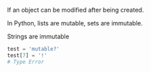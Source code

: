 If an object can be modified after being created.

In Python, lists are mutable, sets are immutable.

Strings are immutable
```python
test = 'mutable?'
test[7] = '!'
# Type Error
```